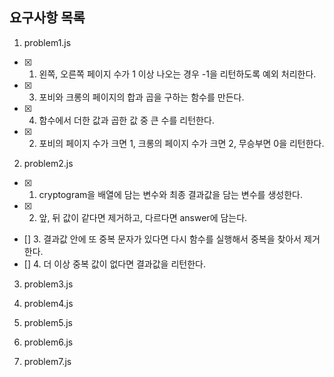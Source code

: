 ## 요구사항 목록

1. problem1.js

- [x] 1. 왼쪽, 오른쪽 페이지 수가 1 이상 나오는 경우 -1을 리턴하도록 예외 처리한다.
- [x] 3. 포비와 크롱의 페이지의 합과 곱을 구하는 함수를 만든다.
- [x] 4. 함수에서 더한 값과 곱한 값 중 큰 수를 리턴한다.
- [x] 2. 포비의 페이지 수가 크면 1, 크롱의 페이지 수가 크면 2, 무승부면 0을 리턴한다.

2. problem2.js

- [x] 1. cryptogram을 배열에 담는 변수와 최종 결과값을 담는 변수를 생성한다.
- [x] 2. 앞, 뒤 값이 같다면 제거하고, 다르다면 answer에 담는다.
- [] 3. 결과값 안에 또 중복 문자가 있다면 다시 함수를 실행해서 중복을 찾아서 제거한다.
- [] 4. 더 이상 중복 값이 없다면 결과값을 리턴한다.

3. problem3.js

4. problem4.js

5. problem5.js

6. problem6.js

7. problem7.js
